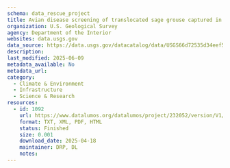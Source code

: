 ```yaml
---
schema: data_rescue_project 
title: Avian disease screening of translocated sage grouse captured in Montana, USA
organization: U.S. Geological Survey
agency: Department of the Interior
websites: data.usgs.gov
data_source: https://data.usgs.gov/datacatalog/data/USGS66d72535d34eef5af66ca5ff
description: 
last_modified: 2025-06-09
metadata_available: No
metadata_url: 
category:
  - Climate & Environment 
  - Infrastructure 
  - Science & Research 
resources:
  - id: 1092
    url: https://www.datalumos.org/datalumos/project/232052/version/V1/view
    format: TXT, XML, PDF, HTML
    status: Finished
    size: 0.001
    download_date: 2025-04-18
    maintainer: DRP, DL
    notes: 
---
```

